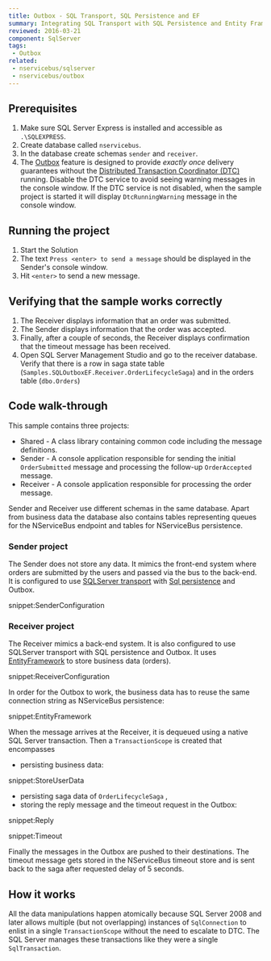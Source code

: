 ```yaml
---
title: Outbox - SQL Transport, SQL Persistence and EF
summary: Integrating SQL Transport with SQL Persistence and Entity Framework user data store using outbox.
reviewed: 2016-03-21
component: SqlServer
tags:
 - Outbox
related:
 - nservicebus/sqlserver
 - nservicebus/outbox
---
```



## Prerequisites

 1. Make sure SQL Server Express is installed and accessible as `.\SQLEXPRESS`.
 1. Create database called `nservicebus`.
 1. In the database create schemas `sender` and `receiver`.
 1. The [Outbox](/nservicebus/outbox) feature is designed to provide *exactly once* delivery guarantees without the [Distributed Transaction Coordinator (DTC)](https://msdn.microsoft.com/en-us/library/windows/desktop/ms684146.aspx) running. Disable the DTC service to avoid seeing warning messages in the console window. If the DTC service is not disabled, when the sample project is started it will display `DtcRunningWarning` message in the console window.


## Running the project

 1. Start the Solution
 1. The text `Press <enter> to send a message` should be displayed in the Sender's console window.
 1. Hit `<enter>` to send a new message.


## Verifying that the sample works correctly

 1. The Receiver displays information that an order was submitted.
 1. The Sender displays information that the order was accepted.
 1. Finally, after a couple of seconds, the Receiver displays confirmation that the timeout message has been received.
 1. Open SQL Server Management Studio and go to the receiver database. Verify that there is a row in saga state table (`Samples.SQLOutboxEF.Receiver.OrderLifecycleSaga`) and in the orders table (`dbo.Orders`)


## Code walk-through

This sample contains three projects:

 * Shared - A class library containing common code including the message definitions.
 * Sender - A console application responsible for sending the initial `OrderSubmitted` message and processing the follow-up `OrderAccepted` message.
 * Receiver - A console application responsible for processing the order message.

Sender and Receiver use different schemas in the same database. Apart from business data the database also contains tables representing queues for the NServiceBus endpoint and tables for NServiceBus persistence.


### Sender project

The Sender does not store any data. It mimics the front-end system where orders are submitted by the users and passed via the bus to the back-end. It is configured to use [SQLServer transport](/nservicebus/sqlserver/) with [Sql persistence](/nservicebus/sql-persistence/) and Outbox.

snippet:SenderConfiguration


### Receiver project

The Receiver mimics a back-end system. It is also configured to use SQLServer transport with SQL persistence  and Outbox. It uses [EntityFramework](https://msdn.microsoft.com/en-us/library/gg696172.aspx) to store business data (orders).

snippet:ReceiverConfiguration

In order for the Outbox to work, the business data has to reuse the same connection string as NServiceBus persistence:

snippet:EntityFramework

When the message arrives at the Receiver, it is dequeued using a native SQL Server transaction. Then a `TransactionScope` is created that encompasses

 * persisting business data:

snippet:StoreUserData

 * persisting saga data of `OrderLifecycleSaga` ,
 * storing the reply message and the timeout request in the Outbox:

snippet:Reply

snippet:Timeout

Finally the messages in the Outbox are pushed to their destinations. The timeout message gets stored in the NServiceBus timeout store and is sent back to the saga after requested delay of 5 seconds.


## How it works

All the data manipulations happen atomically because SQL Server 2008 and later allows multiple (but not overlapping) instances of `SqlConnection` to enlist in a single `TransactionScope` without the need to escalate to DTC. The SQL Server manages these transactions like they were a single `SqlTransaction`.
